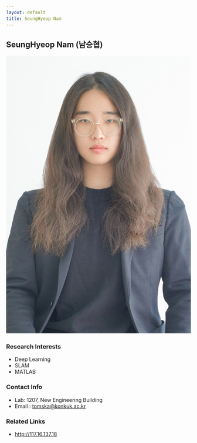 ```yaml
---
layout: default
title: SeungHyeop Nam
---
```


## SeungHyeop Nam (남승협)
![profile](../assets/img/profile_seunghyeopnam.png.JPG)

### Research Interests
* Deep Learning
* SLAM
* MATLAB

### Contact Info
* Lab: 1207, New Engineering Building
* Email : tomska@konkuk.ac.kr

### Related Links
* http://117.16.137.18
